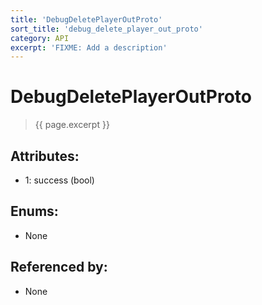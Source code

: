 ```yaml
---
title: 'DebugDeletePlayerOutProto'
sort_title: 'debug_delete_player_out_proto'
category: API
excerpt: 'FIXME: Add a description'
---
```


[comment]: <> (THIS PART IS GENERATED - AKA DON'T EDIT THIS PART MANUALLY)

# DebugDeletePlayerOutProto

> {{ page.excerpt }}

## Attributes:

- 1: success (bool)

## Enums:

- None

## Referenced by:

- None

[comment]: <> (YOU CAN EDIT AFTER THIS)
